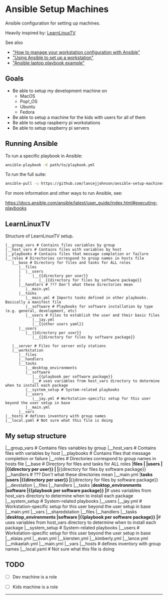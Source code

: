 # Ansible Setup Machines

Ansible configuration for setting up machines.

Heavily inspired by: [LearnLinuxTV][LearnLinuxTV]

See also

- ["How to manage your workstation configuration with Ansible"][manage]
- ["Using Ansible to set up a workstation"][ansible-setup]
- ["Ansible laptop playbook example"][ansible-laptop]

## Goals

- Be able to setup my development machine on
  - MacOS
  - Pop!_OS
  - Ubuntu
  - Fedora
- Be able to setup a machine for the kids with users for all of them
- Be able to setup raspberry pi workstations
- Be able to setup raspberry pi servers

## Running Ansible

To run a specific playbook in Ansible:

```sh
ansible-playbook -K path/to/playbook.yml
```

To run the full suite:

```sh
ansible-pull -u https://github.com/lancejjohnson/ansible-setup-machines
```

For more information and other ways to run Ansible, see:

https://docs.ansible.com/ansible/latest/user_guide/index.html#executing-playbooks

## LearnLinuxTV

Structure of LearnLinuxTV setup.

```
|__group_vars # Contains files variables by group
|__host_vars # Contains files with variables by host
|__playbooks # Contains files that message completion or failure
|__roles # Directories correspond to group names in hosts file
   |__base # Directory for files and tasks for ALL roles
      |__files
      |  |__users
      |     |__{{directory per user}}
      |        |__{{directory for files by software package}}
      |__handlers # ??? Don't what these directories mean
         |__main.yml
      |__tasks
         |__main.yml # Imports tasks defined in other playbooks. Basically a manifest file
         |__software # Playbooks for software installation by type (e.g. general, development, etc)
         |__users # Files to establish the user and their basic files
            |__jay.yml 
            |__{{other users yaml}}
      |__users
         |__{{directory per user}}
            |__{{directory for files by software package}}

   |__server # Files for server only stations
   |__workstation
      |__files
      |__handlers
      |__tasks
         |__desktop_environments
         |__software
            |__{{playbook per software package}}
            |__# uses variables from host_vars directory to determine when to install each package
         |__system_setup # System-related playbooks
         |__users
            |__jay.yml # Workstation-specific setup for this user beyond the user setup in base
         |__main.yml
      |__vars
|__hosts # defines inventory with group names
|__local.yaml # Not sure what this file is doing
```

## My setup structure

|__group_vars # Contains files variables by group
|__host_vars # Contains files with variables by host
|__playbooks # Contains files that message completion or failure
|__roles # Directories correspond to group names in hosts file
   |__base # Directory for files and tasks for ALL roles
      |__files
      |  |__users
      |     |__{{directory per user}}
      |        |__{{directory for files by software package}}
      |__handlers # ??? Don't what these directories mean
         |__main.yml
      |__tasks
      |__users
         |__{{directory per user}}
            |__{{directory for files by software package}}
   |__devstation
      |__files
      |__handlers
      |__tasks
         |__desktop_environments
         |__software
            |__{{playbook per software package}}
            |__# uses variables from host_vars directory to determine when to install each package
         |__system_setup # System-related playbooks
         |__users
            |__jay.yml # Workstation-specific setup for this user beyond the user setup in base
         |__main.yml
      |__vars
   |__sharedstation
      |__files
      |__handlers
      |__tasks
         |__desktop_environments
         |__software
            |__{{playbook per software package}}
            |__# uses variables from host_vars directory to determine when to install each package
         |__system_setup # System-related playbooks
         |__users # Workstation-specific setup for this user beyond the user setup in base
            |__elaias.yml 
            |__evan.yml
            |__kiersten.yml
            |__kimberly.yml
            |__lance.yml
            |__mikaelah.yml
         |__main.yml
      |__vars
|__hosts # defines inventory with group names
|__local.yaml # Not sure what this file is doing

## TODO

- [ ] Dev machine is a role
- [ ] Kids machine is a role 


---

[LearnLinuxTV]:https://github.com/LearnLinuxTV/personal_ansible_desktop_configs
[manage]:https://opensource.com/article/18/3/manage-workstation-ansible
[ansible-setup]:https://fedoramagazine.org/using-ansible-setup-workstation/
[ansible-laptop]:https://github.com/atomicobject/ansible-laptop-playbook-example


